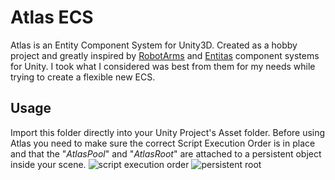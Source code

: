# Atlas ECS
Atlas is an Entity Component System for Unity3D. Created as a hobby project and greatly inspired by [RobotArms](https://bitbucket.org/dkoontz/robotarms) and [Entitas](https://github.com/sschmid/Entitas-CSharp) component systems for Unity. I took what I considered was best from them for my needs while trying to create a flexible new ECS.

## Usage
Import this folder directly into your Unity Project's Asset folder.
Before using Atlas you need to make sure the correct Script Execution Order is in place and that the "*AtlasPool*" and "*AtlasRoot*" are attached to a persistent object inside your scene.
![script execution order](https://cloud.githubusercontent.com/assets/139596/12090499/33b85252-b2f8-11e5-86bc-62516fa3867c.png)
![persistent root](https://cloud.githubusercontent.com/assets/139596/12090496/2dbf5116-b2f8-11e5-982c-ba9e89b5e437.png)

